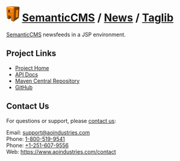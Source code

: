 # [<img src="ao-logo.png" alt="AO Logo" width="35" height="40">](https://www.aoindustries.com/) [SemanticCMS](https://semanticcms.com/) / [News](https://semanticcms.com/news/) / [Taglib](https://semanticcms.com/news/taglib/)
[SemanticCMS](https://semanticcms.com/) newsfeeds in a JSP environment.

## Project Links
* [Project Home](https://semanticcms.com/news/taglib/)
* [API Docs](https://semanticcms.com/news/taglib/apidocs/)
* [Maven Central Repository](http://search.maven.org/#search|gav|1|g:%22com.semanticcms%22%20AND%20a:%22semanticcms-news-taglib%22)
* [GitHub](https://github.com/aoindustries/semanticcms-news-taglib)

## Contact Us
For questions or support, please [contact us](https://www.aoindustries.com/contact):

Email: [support@aoindustries.com](mailto:support@aoindustries.com)  
Phone: [1-800-519-9541](tel:1-800-519-9541)  
Phone: [+1-251-607-9556](tel:+1-251-607-9556)  
Web: https://www.aoindustries.com/contact
